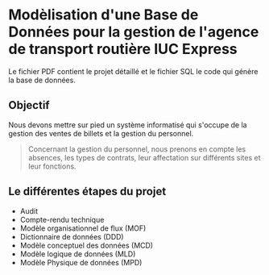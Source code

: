 # Modèlisation d'une Base de Données pour la gestion de l'agence de transport routière IUC Express
  Le fichier PDF contient le projet détaillé et le fichier SQL le code qui génère la base de données.

## Objectif
Nous devons mettre sur pied un système informatisé qui s'occupe de la gestion des ventes de billets et la gestion du personnel. 
> Concernant la gestion du personnel, nous prenons en compte les absences, les types de contrats, leur affectation sur différents sites et leur fonctions.

## Le différentes étapes du projet
* Audit
* Compte-rendu technique
* Modèle organisationnel de flux (MOF)
* Dictionnaire de données (DDD)
* Modèle conceptuel des données (MCD)
* Modèle logique de données (MLD)
* Modèle Physique de données (MPD)
